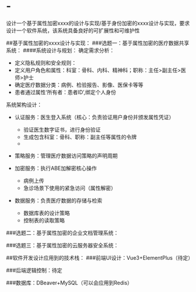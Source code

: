 # -
设计一个基于属性加密xxxx的设计与实现/基于身份加密的xxxx设计与实现，要求设计一个软件系统，该系统具备良好的可扩展性和可维护性

##基于属性加密的xxxx设计与实现：
###选题一：基于属性加密的医疗数据共享系统：
####系统设计与规划：
确定需求分析：
* 定义隐私规则和安全规则：
* 定义用户角色和属性：科室：骨科、内科、精神科；职称：主任>副主任>医师>护士
* 确定医疗数据分类：病例、检验报告、影像、医保卡等等
* 患者通过属性‘所有者：患者ID’,绑定个人身份

系统架构设计：
* 认证服务：医生登入系统（核心：负责验证用户身份并颁发属性凭证）
  * 验证医生数字证书，进行身份验证
  * 生成包含科室：骨科、职称：副主任等属性的令牌
  * 
* 策略服务：管理医疗数据访问策略的声明周期
  
* 加密服务：执行ABE加解密核心操作
  * 病例上传
  * 急诊场景下使用的紧急访问（属性解密）
    
* 数据服务：负责医疗数据的存储与检索
  * 数据库表的设计策略
  * 控制表的读取策略
  
###选题二：基于属性加密的企业文档管理系统：


###选题三：基于属性加密的云服务器安全系统：

##软件开发设计应用到的技术栈：
###前端UI设计：Vue3+ElementPlus（待定）

###后端逻辑控制：待定

###数据库：DBeaver+MySQL（可以会应用到Redis）
